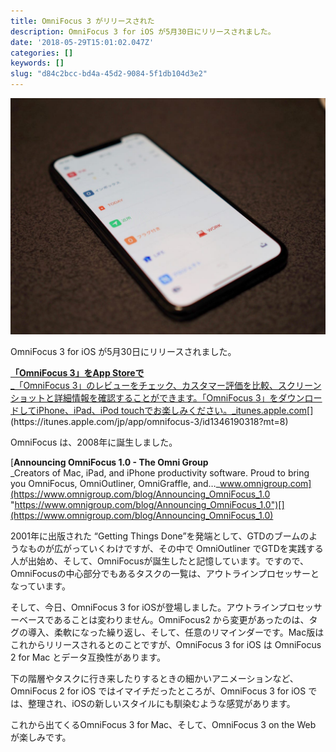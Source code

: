 ```yaml
---
title: OmniFocus 3 がリリースされた
description: OmniFocus 3 for iOS が5月30日にリリースされました。
date: '2018-05-29T15:01:02.047Z'
categories: []
keywords: []
slug: "d84c2bcc-bd4a-45d2-9084-5f1db104d3e2"
---
```

![](1__NvpNAP8n__ivjG__T50qoYtg.jpeg)

OmniFocus 3 for iOS が5月30日にリリースされました。

[**「OmniFocus 3」をApp Storeで**  
_「OmniFocus 3」のレビューをチェック、カスタマー評価を比較、スクリーンショットと詳細情報を確認することができます。「OmniFocus 3」をダウンロードしてiPhone、iPad、iPod touchでお楽しみください。_itunes.apple.com](https://itunes.apple.com/jp/app/omnifocus-3/id1346190318?mt=8 "https://itunes.apple.com/jp/app/omnifocus-3/id1346190318?mt=8")[](https://itunes.apple.com/jp/app/omnifocus-3/id1346190318?mt=8)

OmniFocus は、2008年に誕生しました。

[**Announcing OmniFocus 1.0 - The Omni Group**  
_Creators of Mac, iPad, and iPhone productivity software. Proud to bring you OmniFocus, OmniOutliner, OmniGraffle, and…_www.omnigroup.com](https://www.omnigroup.com/blog/Announcing_OmniFocus_1.0 "https://www.omnigroup.com/blog/Announcing_OmniFocus_1.0")[](https://www.omnigroup.com/blog/Announcing_OmniFocus_1.0)

2001年に出版された “Getting Things Done”を発端として、GTDのブームのようなものが広がっていくわけですが、その中で OmniOutliner でGTDを実践する人が出始め、そして、OmniFocusが誕生したと記憶しています。ですので、OmniFocusの中心部分でもあるタスクの一覧は、アウトラインプロセッサーとなっています。

そして、今日、OmniFocus 3 for iOSが登場しました。アウトラインプロセッサーベースであることは変わりません。OmniFocus2 から変更があったのは、タグの導入、柔軟になった繰り返し、そして、任意のリマインダーです。Mac版はこれからリリースされるとのことですが、OmniFocus 3 for iOS は OmniFocus 2 for Mac とデータ互換性があります。

下の階層やタスクに行き来したりするときの細かいアニメーションなど、OmniFocus 2 for iOS ではイマイチだったところが、OmniFocus 3 for iOS では、整理され、iOSの新しいスタイルにも馴染むような感覚があります。

これから出てくるOmniFocus 3 for Mac、そして、OmniFocus 3 on the Web が楽しみです。